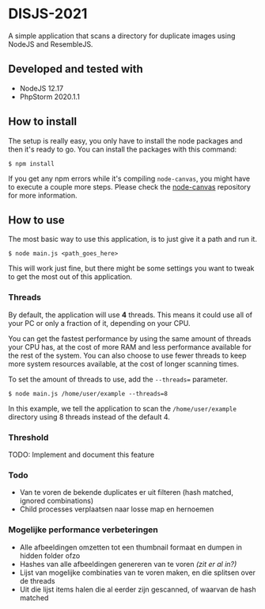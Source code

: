 # DISJS-2021
A simple application that scans a directory for duplicate images using NodeJS and ResembleJS.

## Developed and tested with
- NodeJS 12.17
- PhpStorm 2020.1.1

## How to install
The setup is really easy, you only have to install the node packages and then it's ready to go.
You can install the packages with this command:
```console
$ npm install
```

If you get any npm errors while it's compiling `node-canvas`, you might have to execute a couple more steps. 
Please check the [node-canvas](https://github.com/Automattic/node-canvas#compiling) repository for more information.

## How to use
The most basic way to use this application, is to just give it a path and run it.
```console
$ node main.js <path_goes_here>
```
This will work just fine, but there might be some settings you want to tweak to get the most out of this application.

### Threads
By default, the application will use **4** threads. This means it could use all of your PC or only a fraction of it, depending on your CPU.

You can get the fastest performance by using the same amount of threads your CPU has, at the cost of more RAM and less performance available for the rest of the system.
You can also choose to use fewer threads to keep more system resources available, at the cost of longer scanning times.

To set the amount of threads to use, add the `--threads=` parameter.
```console
$ node main.js /home/user/example --threads=8
```
In this example, we tell the application to scan the `/home/user/example` directory using 8 threads instead of the default 4.

### Threshold
TODO: Implement and document this feature

### Todo
- Van te voren de bekende duplicates er uit filteren (hash matched, ignored combinations)
- Child processes verplaatsen naar losse map en hernoemen

### Mogelijke performance verbeteringen
- Alle afbeeldingen omzetten tot een thumbnail formaat en dumpen in hidden folder ofzo
- Hashes van alle afbeeldingen genereren van te voren *(zit er al in?)*
- Lijst van mogelijke combinaties van te voren maken, en die splitsen over de threads
- Uit die lijst items halen die al eerder zijn gescanned, of waarvan de hash matched